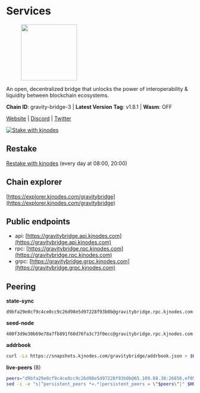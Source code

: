 # Services

<figure><img src="https://raw.githubusercontent.com/kj89/testnet_manuals/main/pingpub/logos/gravitybridge.png" width="150" alt=""><figcaption></figcaption></figure>

An open, decentralized bridge that unlocks the power of  interoperability & liquidity between blockchain ecosystems.

**Chain ID**: gravity-bridge-3 | **Latest Version Tag**: v1.8.1 | **Wasm**: OFF

[Website](https://www.gravitybridge.net) | [Discord](https://discord.gg/ARV8dTSjAk) | [Twitter](https://twitter.com/gravity_bridge)

[![Stake with kjnodes](https://i.ibb.co/cr44Q8j/button-stake-with-kjnodes.png)](https://restake.app/gravitybridge/gravityvaloper1nw3uavthnjwsgrrjzav2wdg9m0pw7k4fc7hvlz)

## Restake

[Restake with kjnodes](https://restake.app/gravitybridge/gravityvaloper1nw3uavthnjwsgrrjzav2wdg9m0pw7k4fc7hvlz) (every day at 08:00, 20:00)
## Chain explorer
[https://explorer.kjnodes.com/gravitybridge](https://explorer.kjnodes.com/gravitybridge)

## Public endpoints

* api: [https://gravitybridge.api.kjnodes.com](https://gravitybridge.api.kjnodes.com)
* rpc: [https://gravitybridge.rpc.kjnodes.com](https://gravitybridge.rpc.kjnodes.com)
* grpc: [https://gravitybridge.grpc.kjnodes.com](https://gravitybridge.grpc.kjnodes.com)

## Peering

**state-sync**

```text
d9bfa29e0cf9c4ce0cc9c26d98e5d97228f93b0b@gravitybridge.rpc.kjnodes.com:26656
```

**seed-node**

```text
400f3d9e30b69e78a7fb891f60d76fa3c73f0ecc@gravitybridge.rpc.kjnodes.com:26659
```

**addrbook**
```bash
curl -Ls https://snapshots.kjnodes.com/gravitybridge/addrbook.json > $HOME/.gravity/config/addrbook.json
```

**live-peers** (8)
```bash
peers="d9bfa29e0cf9c4ce0cc9c26d98e5d97228f93b0b@65.109.88.38:26656,ef05d5aca4398f4b217b9bbf08729a1338c67eeb@142.132.193.186:36656,b2608e51a520866a91637ca3b354903bc5b46bfa@137.184.214.71:26656,c93bd39c0b41fb1e76fb52598e88b0b069ef05bc@95.217.170.202:27014,82bf13b3c0af8cd0ea69c64ff43e61a5b7dbae7f@176.126.87.56:26656,84fb0a9180b2b67b4901330a13f1dee4226ce3ac@65.108.9.169:26656,7e5b7671f0ec3729124102f23c50d8cdd0faa583@192.26.37.56:36656,03fabb7a15f8209c8eb8f5770c25bbee78a1d82c@94.130.8.219:26656"
sed -i -e "s|^persistent_peers *=.*|persistent_peers = \"$peers\"|" $HOME/.gravity/config/config.toml
```
